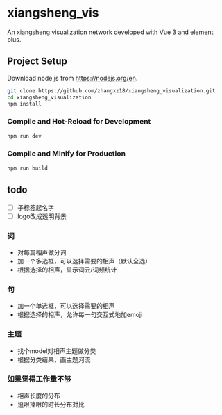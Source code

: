 # xiangsheng_vis

An xiangsheng visualization network developed with Vue 3 and element plus.

## Project Setup
Download node.js from https://nodejs.org/en.


```sh
git clone https://github.com/zhangxz18/xiangsheng_visualization.git
cd xiangsheng_visualization
npm install
```

### Compile and Hot-Reload for Development

```sh
npm run dev
```

### Compile and Minify for Production

```sh
npm run build
```

## todo
- [ ] 子标签起名字
- [ ] logo改成透明背景
### 词
+ 对每篇相声做分词
+ 加一个多选框，可以选择需要的相声（默认全选）
+ 根据选择的相声，显示词云/词频统计
### 句
+ 加一个单选框，可以选择需要的相声
+ 根据选择的相声，允许每一句交互式地加emoji
### 主题
+ 找个model对相声主题做分类
+ 根据分类结果，画主题河流
### 如果觉得工作量不够
+ 相声长度的分布
+ 逗哏捧哏的时长分布对比


